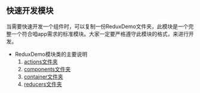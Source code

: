 ## 快速开发模块

  当需要快速开发一个组件时，可以复制一份ReduxDemo文件夹，此模块是一个完整一个符合咱app需求的标准模块。大家一定要严格遵守此模块的格式，来进行开发。

- ReduxDemo模块类的主要说明
  1. [actions文件夹](modulekai-fa-liu-7a0b-md/actionswen-jian-5939-md.md)
  1. [components文件夹](ji-ben-gui-fan/bian-liang-sheng-ming.md)
  1. [container文件夹](ji-ben-gui-fan/bian-liang-sheng-ming.md)
  1. [reducers文件夹](ji-ben-gui-fan/bian-liang-sheng-ming.md)



